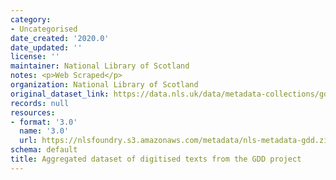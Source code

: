 ```yaml
---
category:
- Uncategorised
date_created: '2020.0'
date_updated: ''
license: ''
maintainer: National Library of Scotland
notes: <p>Web Scraped</p>
organization: National Library of Scotland
original_dataset_link: https://data.nls.uk/data/metadata-collections/gdd-project/
records: null
resources:
- format: '3.0'
  name: '3.0'
  url: https://nlsfoundry.s3.amazonaws.com/metadata/nls-metadata-gdd.zip
schema: default
title: Aggregated dataset of digitised texts from the GDD project
---
```

